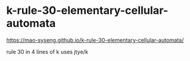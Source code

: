 # k-rule-30-elementary-cellular-automata
https://mao-syseng.github.io/k-rule-30-elementary-cellular-automata/

rule 30 in 4 lines of k
uses jtye/k
